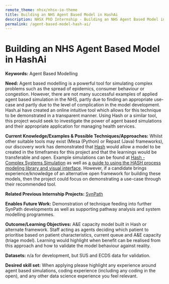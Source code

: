 ```yaml
---
remote_theme: nhsx/nhsx-io-theme
title: Building an NHS Agent Based Model in HashAi
description: NHSX PhD Internship - Building an NHS Agent Based Model in HashAi
permalink: /agent-based-model-hash-ai/
---
```


# Building an NHS Agent Based Model in HashAi

**Keywords:**  Agent Based Modelling

**Need:**  Agent based modelling is a powerful tool for simulating complex problems such as the spread of epidemics, consumer behaviour or congestion.  However, there are not many successful examples of applied agent based simulation in the NHS, partly due to finding an appropriate use-case and partly due to the level of complication in the model development.   Hash.ai have created an online intuitive tool which allows for this technique to be demonstrated in a transparent manner.  Using Hash or a similar tool, this project would seek to investigate the power of agent based simulations and their appropriate application for managing health services.

**Current Knowledge/Examples & Possible Techniques/Approaches:**  Whilst other suitable tools may exist (Mesa (Python) or Repast (Java) frameworks), our discovery work has demonstrated that [Hash](https://hash.ai/) would allow a model to be created in the timeframes for this project and that the learnings would be transferable and open.  Example simulations can be found at [Hash - Complex Systems Simulation](https://hash.ai/) as well as [a guide to using the HASH process modeling library and visual interface](https://docs.hash.ai/core/concepts/designing-with-process-models).  However, if a candidate brings experience/knowledge of an alternative open framework for building these models, then the project could focus on demonstrating a use-case through their recommended tool. 

**Related Previous Internship Projects:** [SynPath](https://github.com/nhsx/SynPath)

**Enables Future Work:**  Demonstration of technique feeding into further SynPath developments as well as supporting pathway analysis and system modelling programmes.

**Outcome/Learning Objectives:**   A&E capacity model built in Hash or alternate framework.   Staff acting as agents deciding which patient to prioritise based on patient characteristics, current queue and A&E capacity (triage model).  Learning would highlight when benefit can be realised from this approach and how to validate the model behaviour against reality.   

**Datasets:** n/a for development, but SUS and ECDS data for validation.

**Desired skill set:**  When applying please highlight any experience around agent based simulations, coding experience (including any coding in the open), and any other data science experience you feel relevant.
